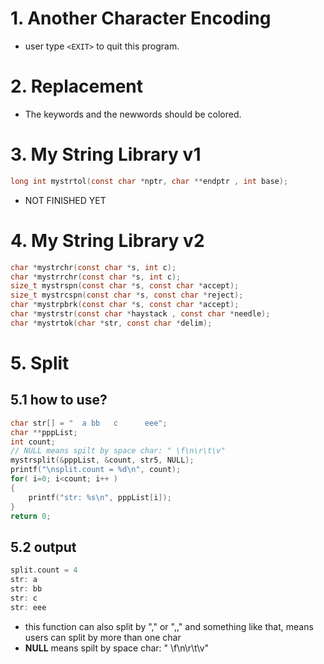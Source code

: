 # 1. Another Character Encoding
- user type `<EXIT>` to quit this program.
# 2. Replacement
- The keywords and the newwords should be colored.
# 3. My String Library v1
```c
long int mystrtol(const char *nptr, char **endptr , int base);
```
- NOT FINISHED YET
# 4. My String Library v2
```c
char *mystrchr(const char *s, int c);
char *mystrrchr(const char *s, int c);
size_t mystrspn(const char *s, const char *accept);
size_t mystrcspn(const char *s, const char *reject);
char *mystrpbrk(const char *s, const char *accept);
char *mystrstr(const char *haystack , const char *needle);
char *mystrtok(char *str, const char *delim);
```
# 5. Split
## 5.1 **how to use?**
```c
char str[] = "  a bb   c      eee";
char **pppList;
int count;
// NULL means spilt by space char: " \f\n\r\t\v"
mystrsplit(&pppList, &count, str5, NULL);
printf("\nsplit.count = %d\n", count);
for( i=0; i<count; i++ ) 
{
	printf("str: %s\n", pppList[i]);
}
return 0;
```
## 5.2 **output**
```c
split.count = 4
str: a
str: bb
str: c
str: eee
```
- this function can also split by "," or ",," and something like that, means users can split by more than one char
- **NULL** means spilt by space char: " \f\n\r\t\v"
